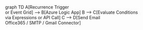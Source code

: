 graph TD
  A[Recurrence Trigger<br>or Event Grid] --> B[Azure Logic App]
  B --> C[Evaluate Conditions<br>via Expressions or API Call]
  C --> D[Send Email<br>Office365 / SMTP / Gmail Connector]